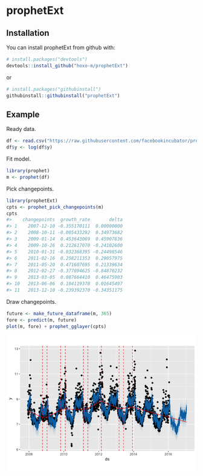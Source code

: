 
<!-- README.md is generated from README.Rmd. Please edit that file -->



# prophetExt

## Installation

You can install prophetExt from github with:


```r
# install.packages("devtools")
devtools::install_github("hoxo-m/prophetExt")
```

or


```r
# install.packages("githubinstall")
githubinstall::githubinstall("prophetExt")
```

## Example

Ready data.


```r
df <- read.csv("https://raw.githubusercontent.com/facebookincubator/prophet/master/examples/example_wp_peyton_manning.csv")
df$y <- log(df$y)
```

Fit model.


```r
library(prophet)
m <- prophet(df)
```

Pick changepoints.


```r
library(prophetExt)
cpts <- prophet_pick_changepoints(m)
cpts
#>    changepoints  growth_rate       delta
#> 1    2007-12-10 -0.355170111  0.00000000
#> 2    2008-10-11 -0.005433292  0.34973682
#> 3    2009-01-14  0.453643069  0.45907636
#> 4    2009-10-26  0.212617070 -0.24102600
#> 5    2010-01-31 -0.032368395 -0.24498546
#> 6    2011-02-16  0.258211353  0.29057975
#> 7    2011-05-20  0.471607695  0.21339634
#> 8    2012-02-27 -0.377094625 -0.84870232
#> 9    2013-03-05  0.087664410  0.46475903
#> 10   2013-06-06  0.104119378  0.01645497
#> 11   2013-12-10 -0.239392370 -0.34351175
```

Draw changepoints.


```r
future <- make_future_dataframe(m, 365)
fore <- predict(m, future)
plot(m, fore) + prophet_gglayer(cpts)
```

![](README-draw-changepoints-1.png)<!-- -->
